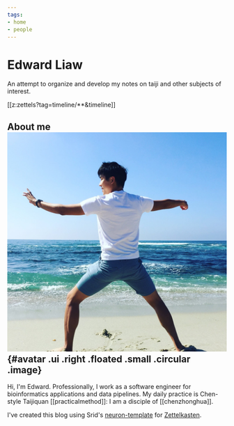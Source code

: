 ```yaml
---
tags: 
- home
- people
---
```


# Edward Liaw

An attempt to organize and develop my notes on taiji and other subjects of interest.

[[z:zettels?tag=timeline/**&timeline]]

## About me ![avatar](static/favicon.jpeg){#avatar .ui .right .floated .small .circular .image}

Hi, I'm Edward.
Professionally, I work as a software engineer for bioinformatics applications and data pipelines.
My daily practice is Chen-style Taijiquan [[practicalmethod]]: I am a disciple of [[chenzhonghua]].

I've created this blog using Srid's [neuron-template](https://github.com/srid/neuron-template) for [Zettelkasten](https://zk.zettel.page/zettelkasten.html).
